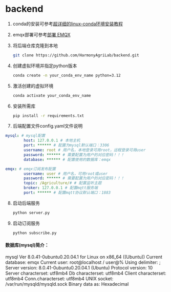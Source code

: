 # backend

1. conda的安装可参考[超详细的linux-conda环境安装教程](https://blog.csdn.net/Alex_81D/article/details/135692506)



2. emqx部署可参考[部署 EMQX](https://docs.emqx.com/zh/emqx/latest/deploy/install-ubuntu.html)



3. 将后端仓库克隆到本地

   ```bash
   git clone https://github.com/HarmonyAgriLab/backend.git
   ```



4. 创建虚拟环境并指定python版本

   ```bash
   conda create -n your_conda_env_name python=3.12
   ```



5. 激活创建的虚拟环境

   ```bash
   conda activate your_conda_env_name
   ```



6. 安装所需库

   ```bash
   pip install -r requirements.txt
   ```



7. 后端配置文件config.yaml文件说明

```yaml
mysql: # mysql配置
        host: 127.0.0.1 # 本地主机
        port: ****** # 配置为mysql默认端口：3306
        username: root # 用户名，本地登录可用root，远程登录可用user
        password: ****** # 需要配置为用户的对应密码！！！
        database: ****** # 配置使用的数据库：emqx

emqx: # emqx订阅发布配置
        username: user # 用户名，可用root或user
        password: ****** # 需要配置为用户的对应密码！！！
        topic: /Agriculture/# # 配置监听主题
        broker: 127.0.0.1 # 配置mqtt服务端
        port: ****** # 配置mqtt协议默认端口：1883
```





8. 启动后端服务

   ```bash
   python server.py
   ```



9. 启动订阅服务

   ```bash
   python subscribe.py
   ```

   

#### 数据库(mysql)简介：

mysql  Ver 8.0.41-0ubuntu0.20.04.1 for Linux on x86_64 ((Ubuntu))
Current database:	emqx
Current user:	root@localhost / user@%
Using delimiter:	;
Server version:	8.0.41-0ubuntu0.20.04.1 (Ubuntu)
Protocol version:	10
Server characterset:	utf8mb4
Db characterset:	utf8mb4
Client characterset:	utf8mb4
Conn.characterset:	utf8mb4
UNIX socket:	/var/run/mysqld/mysqld.sock
Binary data as:	Hexadecimal
